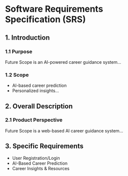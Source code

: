 # Software Requirements Specification (SRS)
## 1. Introduction
### 1.1 Purpose
Future Scope is an AI-powered career guidance system...

### 1.2 Scope
- AI-based career prediction
- Personalized insights...

## 2. Overall Description
### 2.1 Product Perspective
Future Scope is a web-based AI career guidance system...

## 3. Specific Requirements
- User Registration/Login
- AI-Based Career Prediction
- Career Insights & Resources
